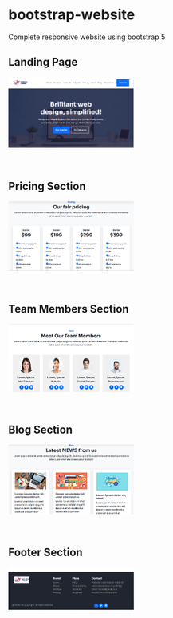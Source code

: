 # bootstrap-website
Complete responsive website using bootstrap 5


## Landing Page
 <p float="left">
  <img src="https://github.com/Coder-Rushabh/bootstrap-website/blob/main/img/preview1.PNG" width="50%" />
 
</p> 
</br>

## Pricing Section
 <p float="left">
  <img src="https://github.com/Coder-Rushabh/bootstrap-website/blob/main/img/preview2.PNG" width="50%" />
 
</p> 
</br>

## Team Members Section
 <p float="left">
  <img src="https://github.com/Coder-Rushabh/bootstrap-website/blob/main/img/preview3.PNG" width="50%" />
 
</p> 
</br>

## Blog Section
 <p float="left">
  <img src="https://github.com/Coder-Rushabh/bootstrap-website/blob/main/img/preview4.PNG" width="50%" />
 
</p> 
</br>

## Footer Section
 <p float="left">
  <img src="https://github.com/Coder-Rushabh/bootstrap-website/blob/main/img/preview5.PNG" width="50%" />
 
</p> 
</br>
